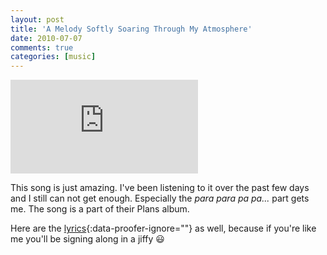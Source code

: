 ```yaml
---
layout: post
title: 'A Melody Softly Soaring Through My Atmosphere'
date: 2010-07-07
comments: true
categories: [music]
---
```


<p class="video">
    <iframe src="https://www.youtube.com/embed/uizQVriWp8M" frameborder="0" allowfullscreen></iframe>
</p>

This song is just amazing. I've been listening to it over the past few days and I still can not get enough. Especially the _para para pa pa..._ part gets me. The song is a part of their Plans album.

Here are the [lyrics][smb-lyrics]{:data-proofer-ignore=""} as well, because if you're like me you'll be signing along in a jiffy :smiley:

[smb-lyrics]: https://genius.com/Death-cab-for-cutie-soul-meets-body-lyrics
